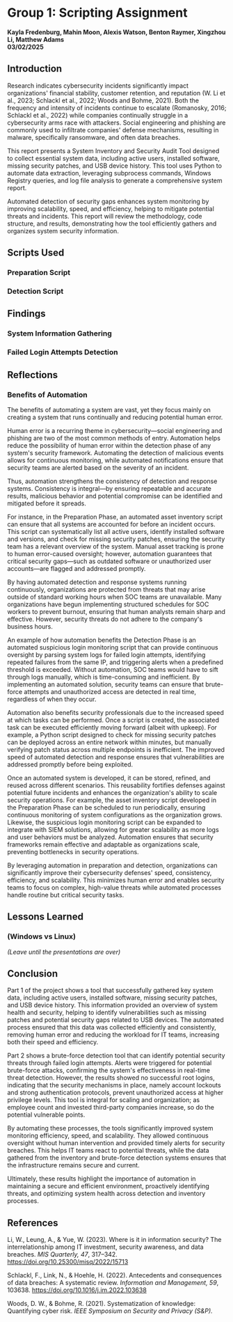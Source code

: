 # Group 1: Scripting Assignment

**Kayla Fredenburg, Mahin Moon, Alexis Watson, Benton Raymer, Xingzhou Li, Matthew Adams**  
**03/02/2025**

## Introduction

Research indicates cybersecurity incidents significantly impact organizations' financial stability, customer retention, and reputation (W. Li et al., 2023; Schlackl et al., 2022; Woods and Bohme, 2021). Both the frequency and intensity of incidents continue to escalate (Romanosky, 2016; Schlackl et al., 2022) while companies continually struggle in a cybersecurity arms race with attackers. Social engineering and phishing are commonly used to infiltrate companies' defense mechanisms, resulting in malware, specifically ransomware, and often data breaches. 

This report presents a System Inventory and Security Audit Tool designed to collect essential system data, including active users, installed software, missing security patches, and USB device history. This tool uses Python to automate data extraction, leveraging subprocess commands, Windows Registry queries, and log file analysis to generate a comprehensive system report. 

Automated detection of security gaps enhances system monitoring by improving scalability, speed, and efficiency, helping to mitigate potential threats and incidents. This report will review the methodology, code structure, and results, demonstrating how the tool efficiently gathers and organizes system security information.

## Scripts Used

### Preparation Script

### Detection Script

## Findings

### System Information Gathering

### Failed Login Attempts Detection

## Reflections

### Benefits of Automation

The benefits of automating a system are vast, yet they focus mainly on creating a system that runs continually and reducing potential human error. 

Human error is a recurring theme in cybersecurity—social engineering and phishing are two of the most common methods of entry. Automation helps reduce the possibility of human error within the detection phase of any system's security framework. Automating the detection of malicious events allows for continuous monitoring, while automated notifications ensure that security teams are alerted based on the severity of an incident.

Thus, automation strengthens the consistency of detection and response systems. Consistency is integral—by ensuring repeatable and accurate results, malicious behavior and potential compromise can be identified and mitigated before it spreads. 

For instance, in the Preparation Phase, an automated asset inventory script can ensure that all systems are accounted for before an incident occurs. This script can systematically list all active users, identify installed software and versions, and check for missing security patches, ensuring the security team has a relevant overview of the system. Manual asset tracking is prone to human error-caused oversight; however, automation guarantees that critical security gaps—such as outdated software or unauthorized user accounts—are flagged and addressed promptly.

By having automated detection and response systems running continuously, organizations are protected from threats that may arise outside of standard working hours when SOC teams are unavailable. Many organizations have begun implementing structured schedules for SOC workers to prevent burnout, ensuring that human analysts remain sharp and effective. However, security threats do not adhere to the company's business hours. 

An example of how automation benefits the Detection Phase is an automated suspicious login monitoring script that can provide continuous oversight by parsing system logs for failed login attempts, identifying repeated failures from the same IP, and triggering alerts when a predefined threshold is exceeded. Without automation, SOC teams would have to sift through logs manually, which is time-consuming and inefficient. By implementing an automated solution, security teams can ensure that brute-force attempts and unauthorized access are detected in real time, regardless of when they occur.

Automation also benefits security professionals due to the increased speed at which tasks can be performed. Once a script is created, the associated task can be executed efficiently moving forward (albeit with upkeep). For example, a Python script designed to check for missing security patches can be deployed across an entire network within minutes, but manually verifying patch status across multiple endpoints is inefficient. The improved speed of automated detection and response ensures that vulnerabilities are addressed promptly before being exploited.

Once an automated system is developed, it can be stored, refined, and reused across different scenarios. This reusability fortifies defenses against potential future incidents and enhances the organization's ability to scale security operations. For example, the asset inventory script developed in the Preparation Phase can be scheduled to run periodically, ensuring continuous monitoring of system configurations as the organization grows. Likewise, the suspicious login monitoring script can be expanded to integrate with SIEM solutions, allowing for greater scalability as more logs and user behaviors must be analyzed. Automation ensures that security frameworks remain effective and adaptable as organizations scale, preventing bottlenecks in security operations.

By leveraging automation in preparation and detection, organizations can significantly improve their cybersecurity defenses' speed, consistency, efficiency, and scalability. This minimizes human error and enables security teams to focus on complex, high-value threats while automated processes handle routine but critical security tasks.

## Lessons Learned

### (Windows vs Linux)

_(Leave until the presentations are over)_

## Conclusion

Part 1 of the project shows a tool that successfully gathered key system data, including active users, installed software, missing security patches, and USB device history. This information provided an overview of system health and security, helping to identify vulnerabilities such as missing patches and potential security gaps related to USB devices. The automated process ensured that this data was collected efficiently and consistently, removing human error and reducing the workload for IT teams, increasing both their speed and efficiency.

Part 2 shows a brute-force detection tool that can identify potential security threats through failed login attempts. Alerts were triggered for potential brute-force attacks, confirming the system's effectiveness in real-time threat detection. However, the results showed no successful root logins, indicating that the security mechanisms in place, namely account lockouts and strong authentication protocols, prevent unauthorized access at higher privilege levels. This tool is integral for scaling and organization; as employee count and invested third-party companies increase, so do the potential vulnerable points.

By automating these processes, the tools significantly improved system monitoring efficiency, speed, and scalability. They allowed continuous oversight without human intervention and provided timely alerts for security breaches. This helps IT teams react to potential threats, while the data gathered from the inventory and brute-force detection systems ensures that the infrastructure remains secure and current.

Ultimately, these results highlight the importance of automation in maintaining a secure and efficient environment, proactively identifying threats, and optimizing system health across detection and inventory processes.

## References

Li, W., Leung, A., & Yue, W. (2023). Where is it in information security? The interrelationship among IT investment, security awareness, and data breaches. *MIS Quarterly, 47*, 317–342. https://doi.org/10.25300/misq/2022/15713

Schlackl, F., Link, N., & Hoehle, H. (2022). Antecedents and consequences of data breaches: A systematic review. *Information and Management, 59*, 103638. https://doi.org/10.1016/j.im.2022.103638

Woods, D. W., & Bohme, R. (2021). Systematization of knowledge: Quantifying cyber risk. *IEEE Symposium on Security and Privacy (S&P).*
